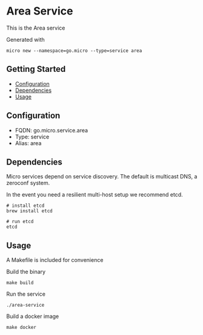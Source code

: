 # Area Service

This is the Area service

Generated with

```
micro new --namespace=go.micro --type=service area
```

## Getting Started

- [Configuration](#configuration)
- [Dependencies](#dependencies)
- [Usage](#usage)

## Configuration

- FQDN: go.micro.service.area
- Type: service
- Alias: area

## Dependencies

Micro services depend on service discovery. The default is multicast DNS, a zeroconf system.

In the event you need a resilient multi-host setup we recommend etcd.

```
# install etcd
brew install etcd

# run etcd
etcd
```

## Usage

A Makefile is included for convenience

Build the binary

```
make build
```

Run the service
```
./area-service
```

Build a docker image
```
make docker
```